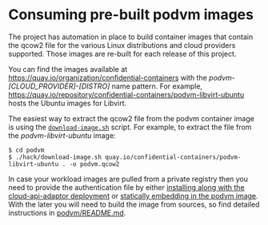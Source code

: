 # Consuming pre-built podvm images

The project has automation in place to build container images that contain the qcow2 file for the various Linux distributions and cloud providers supported. Those images are re-built for each release of this project.

You can find the images available at https://quay.io/organization/confidential-containers with the *podvm-[CLOUD_PROVIDER]-[DISTRO]* name pattern. For example, https://quay.io/repository/confidential-containers/podvm-libvirt-ubuntu hosts the Ubuntu images for Libvirt.

The easiest way to extract the qcow2 file from the podvm container image is using the [`download-image.sh`](../podvm/hack/download-image.sh) script. For example, to extract the file from the *podvm-libvirt-ubuntu* image:

```
$ cd podvm
$ ./hack/download-image.sh quay.io/confidential-containers/podvm-libvirt-ubuntu . -o podvm.qcow2
```

In case your workload images are pulled from a private registry then you need to provide the authentication file by either [installing along with the cloud-api-adaptor deployment](registries-authentication.md#deploy-authentication-file-along-with-cloud-api-adaptor-deployment) or [statically embedding in the podvm image](registries-authentication.md#statically-embed-authentication-file-in-podvm-image). With the later you will need to build the image from sources, so find detailed instructions in [podvm/README.md](../podvm/README.md).

